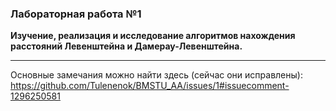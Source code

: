 ### Лабораторная работа №1

**Изучение, реализация и исследование алгоритмов нахождения расстояний Левенштейна и Дамерау-Левенштейна.**

---

Основные замечания можно найти здесь (сейчас они исправлены):
https://github.com/Tulenenok/BMSTU_AA/issues/1#issuecomment-1296250581
